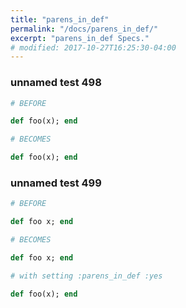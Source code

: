 ```yaml
---
title: "parens_in_def"
permalink: "/docs/parens_in_def/"
excerpt: "parens_in_def Specs."
# modified: 2017-10-27T16:25:30-04:00
---
```

### unnamed test 498
```ruby
# BEFORE

def foo(x); end

```
```ruby
# BECOMES

def foo(x); end

```
### unnamed test 499
```ruby
# BEFORE

def foo x; end

```
```ruby
# BECOMES

def foo x; end

```
```ruby
# with setting :parens_in_def :yes

def foo(x); end
```
